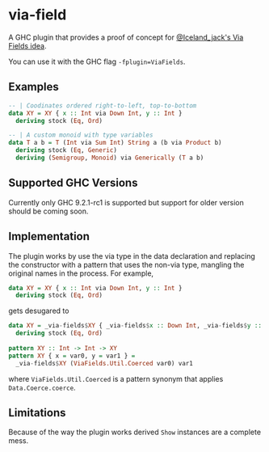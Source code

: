 # via-field

A GHC plugin that provides a proof of concept for [@Iceland_jack's Via Fields
idea](https://www.reddit.com/r/haskell/comments/pbq9rn/via_fields_finer_granularity_in_deriving/).

You can use it with the GHC flag `-fplugin=ViaFields`.

## Examples

```haskell
-- | Coodinates ordered right-to-left, top-to-bottom
data XY = XY { x :: Int via Down Int, y :: Int }
  deriving stock (Eq, Ord)

-- | A custom monoid with type variables
data T a b = T (Int via Sum Int) String a (b via Product b)
  deriving stock (Eq, Generic)
  deriving (Semigroup, Monoid) via Generically (T a b)
```

## Supported GHC Versions

Currently only GHC 9.2.1-rc1 is supported but support for older version should
be coming soon.

## Implementation

The plugin works by use the via type in the data declaration and replacing the
constructor with a pattern that uses the non-via type, mangling the original
names in the process. For example,

```haskell
data XY = XY { x :: Int via Down Int, y :: Int }
  deriving stock (Eq, Ord)
```

gets desugared to

```haskell
data XY = _via-fields$XY { _via-fields$x :: Down Int, _via-fields$y :: Int }
  deriving stock (Eq, Ord)
  
pattern XY :: Int -> Int -> XY
pattern XY { x = var0, y = var1 } =
  _via-fields$XY (ViaFields.Util.Coerced var0) var1
```

where `ViaFields.Util.Coerced` is a pattern synonym that applies
`Data.Coerce.coerce`.

## Limitations

Because of the way the plugin works derived `Show` instances are a complete
mess.
